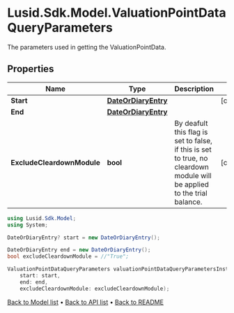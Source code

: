 # Lusid.Sdk.Model.ValuationPointDataQueryParameters
The parameters used in getting the ValuationPointData.

## Properties

Name | Type | Description | Notes
------------ | ------------- | ------------- | -------------
**Start** | [**DateOrDiaryEntry**](DateOrDiaryEntry.md) |  | [optional] 
**End** | [**DateOrDiaryEntry**](DateOrDiaryEntry.md) |  | 
**ExcludeCleardownModule** | **bool** | By deafult this flag is set to false, if this is set to true, no cleardown module will be applied to the trial balance. | [optional] 

```csharp
using Lusid.Sdk.Model;
using System;

DateOrDiaryEntry? start = new DateOrDiaryEntry();

DateOrDiaryEntry end = new DateOrDiaryEntry();
bool excludeCleardownModule = //"True";

ValuationPointDataQueryParameters valuationPointDataQueryParametersInstance = new ValuationPointDataQueryParameters(
    start: start,
    end: end,
    excludeCleardownModule: excludeCleardownModule);
```

[Back to Model list](../README.md#documentation-for-models) &#8226; [Back to API list](../README.md#documentation-for-api-endpoints) &#8226; [Back to README](../README.md)
